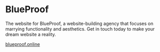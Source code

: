 # BlueProof

The website for BlueProof, a website-building agency that focuses on marrying functionality and aesthetics. Get in touch today to make your dream website a reality.

[blueproof.online](https://blueproof.online)
